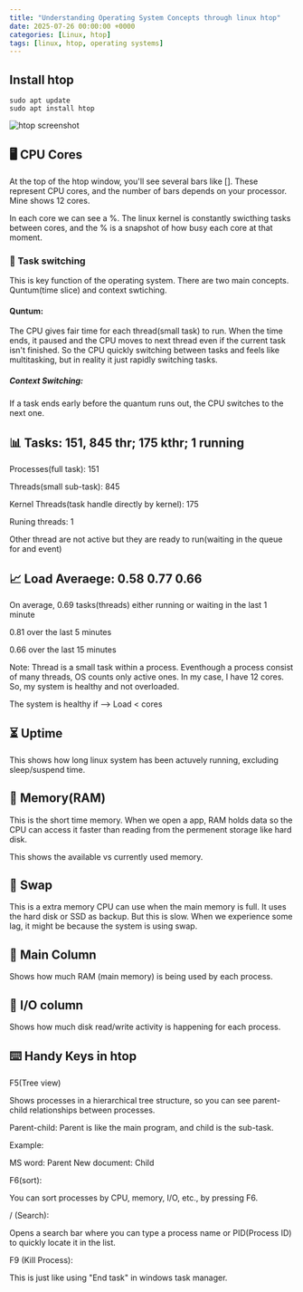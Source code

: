 ```yaml
---
title: "Understanding Operating System Concepts through linux htop"
date: 2025-07-26 00:00:00 +0000
categories: [Linux, htop]
tags: [linux, htop, operating systems]
---
```


## Install htop
~~~
sudo apt update
sudo apt install htop
~~~

![htop screenshot](images/htop-ss.png)


## 🖥️ CPU Cores

At the top of the htop window, you'll see several bars like []. These represent CPU cores, and the number of bars depends on your processor. Mine shows 12 cores.

In each core we can see a %. The linux kernel is constantly swicthing tasks between cores, and the % is a snapshot of how busy each core at that moment. 

### 🔄 Task switching

This is key function of the operating system. There are two main concepts. Quntum(time slice) and context swtiching. 

#### Quntum: 

The CPU gives fair time for each thread(small task) to run. When the time ends, it paused and the CPU moves to next thread even if the current task isn't finished. So the CPU quickly switching between tasks and feels like multitasking, but in reality it just rapidly switching tasks.

##### Context Switching:

If a task ends early before the quantum runs out, the CPU switches to the next one.

## 📊 Tasks: 151, 845 thr; 175 kthr; 1 running 

Processes(full task): 151

Threads(small sub-task): 845

Kernel Threads(task handle directly by kernel): 175

Runing threads: 1

Other thread are not active but they are ready to run(waiting in the queue for and event)

## 📈 Load Averaege: 0.58 0.77 0.66

On average, 0.69 tasks(threads) either running or waiting in the last 1 minute

0.81 over the last 5 minutes

0.66 over the last 15 minutes

Note: Thread is a small task within a process. Eventhough a process consist of many threads, OS counts only active ones. In my case, I have 12 cores. So, my system is healthy and not overloaded.

The system is healthy if --> Load < cores

## ⏳ Uptime 

This shows how long linux system has been actuvely running, excluding sleep/suspend time.

## 💾 Memory(RAM)

This is the short time memory. When we open a app, RAM holds data so the CPU can access it faster than reading from the permenent storage like hard disk.

This shows the available vs currently used memory.

## 💽 Swap

This is a extra memory CPU can use when the main memory is full. It uses the hard disk or SSD as backup. But this is slow. When we experience some lag, it might be because the system is using swap.

## 🧠 Main Column

Shows how much RAM (main memory) is being used by each process.

## 📀 I/O column

Shows how much disk read/write activity is happening for each process.

## ⌨️ Handy Keys in htop

F5(Tree view)

Shows processes in a hierarchical tree structure, so you can see parent-child relationships between processes.

Parent-child: Parent is like the main program, and child is the sub-task. 

Example:

MS word: Parent
New document: Child

F6(sort):

You can sort processes by CPU, memory, I/O, etc., by pressing F6.

/ (Search):

Opens a search bar where you can type a process name or PID(Process ID) to quickly locate it in the list.

F9 (Kill Process):

This is just like using "End task" in windows task manager.

